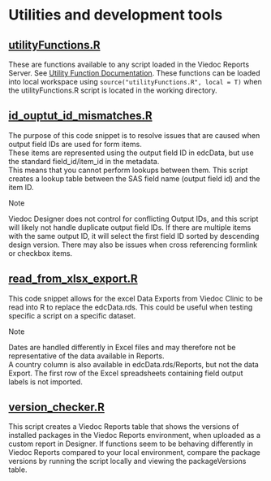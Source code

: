 # Utilities and development tools

## [utilityFunctions.R](./utilityFunctions.R)
These are functions available to any script loaded in the Viedoc Reports Server. See [Utility Function Documentation](../docs/dev_guide.md#utility-functions).
These functions can be loaded into local workspace using `source("utilityFunctions.R", local = T)` when the utilityFunctions.R script is located in the working directory.

## [id_ouptut_id_mismatches.R](./id_ouptut_id_mismatches.R)
The purpose of this code snippet is to resolve issues that are caused when output field IDs are used for form items.  
These items are represented using the output field ID in edcData, but use the standard field_id/item_id in the metadata.  
This means that you cannot perform lookups between them. This script creates a lookup table between the SAS field name (output field id) and the item ID. 

> [!Note]
> Viedoc Designer does not control for conflicting Output IDs, and this script will likely not handle duplicate output field IDs.
> If there are multiple items with the same output ID, it will select the first field ID sorted by descending design version.
> There may also be issues when cross referencing formlink or checkbox items.

## [read_from_xlsx_export.R](./[read_from_xlsx_export.R)
This code snippet allows for the excel Data Exports from Viedoc Clinic to be read into R to replace the edcData.rds. 
This could be useful when testing specific a script on a specific dataset.

> [!Note]
> Dates are handled differently in Excel files and may therefore not be representative of the data available in Reports.  
> A country column is also available in edcData.rds/Reports, but not the data Export.
> The first row of the Excel spreadsheets containing field output labels is not imported.

## [version_checker.R](./version_checker.R)
This script creates a Viedoc Reports table that shows the versions of installed packages in the Viedoc Reports environment, when uploaded as a custom report in Designer.
If functions seem to be behaving differently in Viedoc Reports compared to your local environment, compare the package versions by running the script locally and viewing the packageVersions table.
